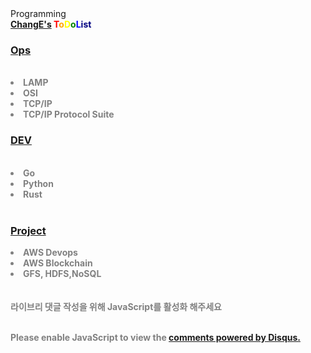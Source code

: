 <head> Programming<!-- Global site tag (gtag.js) - Google Analytics -->
	<script async src="https://www.googletagmanager.com/gtag/js?id=UA-171540791-1"></script>
	<script>	
	  window.dataLayer = window.dataLayer || [];
	  function gtag(){dataLayer.push(arguments);}
	  gtag('js', new Date());
	  gtag('config', 'UA-171540791-1');
	</script>
	<body>
		<br>	
		<hl><strong><a href="https://github.com/ChangE23">ChangE's</a> <span style="color:red">T<span style="color:orange">o<span style="color:yellow">D<span style="color:green">o<span style="color:blue">L<span style="color:navy">i<span style="color:puple">st<span style="color:gray">
			<br>
	<h3><a href="https://change23.github.io/my_blog/">Ops</a></h3>
		<br>
		<li> LAMP   </li>
		<li> OSI  </li>
		<li> TCP/IP  </li>
		<li> TCP/IP Protocol Suite </li>		
	<h3><a href="http://hanjari.cf">DEV</a></h3>
		<br>
		<li> Go </li>
		<li> Python  </li>
		<li> Rust </li>
		<br>
	<h3><a href="https://github.com/ChangE23">Project</a></h3>
		<li>  AWS Devops </li>
		<li> AWS Blockchain </li>
		<li> GFS, HDFS,NoSQL </li>
		<br>
		<br>
<div id="lv-container" data-id="city" data-uid="MTAyMC81MDg1Ny8yNzMzOQ==">
	<script type="text/javascript">
	   (function(d, s) {
	       var j, e = d.getElementsByTagName(s)[0];
	       if (typeof LivereTower === 'function') { return; }
	       j = d.createElement(s);
	       j.src = 'https://cdn-city.livere.com/js/embed.dist.js';
	       j.async = true;
	       e.parentNode.insertBefore(j, e);
	   })(document, 'script');
	</script>
<noscript> 라이브리 댓글 작성을 위해 JavaScript를 활성화 해주세요</noscript>
	</div>
	<br>
	<p>
	<div id="disqus_thread"></div>	
	<script>
	/**
	*  RECOMMENDED CONFIGURATION VARIABLES: EDIT AND UNCOMMENT THE SECTION BELOW TO INSERT DYNAMIC VALUES FROM YOUR PLATFORM OR CMS.
	*  LEARN WHY DEFINING THESE VARIABLES IS IMPORTANT: https://disqus.com/admin/universalcode/#configuration-variables*/
	/*
	var disqus_config = function () {
	this.page.url = PAGE_URL;  // Replace PAGE_URL with your page's canonical URL variable
	this.page.identifier = PAGE_IDENTIFIER; // Replace PAGE_IDENTIFIER with your page's unique identifier variable
	};
	*/
	(function() { // DON'T EDIT BELOW THIS LINE
	var d = document, s = d.createElement('script');
	s.src = 'https://https-change23-github-io-public.disqus.com/embed.js';
	s.setAttribute('data-timestamp', +new Date());
	(d.head || d.body).appendChild(s);
	})();
	</script>
<noscript>Please enable JavaScript to view the <a href="https://disqus.com/?ref_noscript">comments powered by Disqus.</a></noscript>
	 </P>      
	<p>
		<!--Start of Tawk.to Script-->
	<script type="text/javascript">
	var Tawk_API=Tawk_API||{}, Tawk_LoadStart=new Date();
	(function(){
	var s1=document.createElement("script"),s0=document.getElementsByTagName("script")[0];
	s1.async=true;
	s1.src='https://embed.tawk.to/5efdf55d4a7c6258179bc468/default';
	s1.charset='UTF-8';
	s1.setAttribute('crossorigin','*');
	s0.parentNode.insertBefore(s1,s0);
	})();
	</script>
	<!--End of Tawk.to Script-->
	</p>
